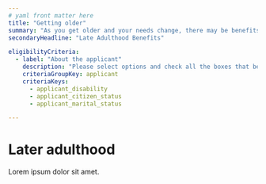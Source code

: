 ```yaml
---
# yaml front matter here
title: "Getting older"
summary: "As you get older and your needs change, there may be benefits available to help you with expenses, health care, and other new challenges."
secondaryHeadline: "Late Adulthood Benefits"

eligibilityCriteria:
  - label: "About the applicant"
    description: "Please select options and check all the boxes that best describe you (the person who will be applying for benefits)."
    criteriaGroupKey: applicant
    criteriaKeys:
      - applicant_disability
      - applicant_citizen_status
      - applicant_marital_status

---
```



# Later adulthood

Lorem ipsum dolor sit amet.
